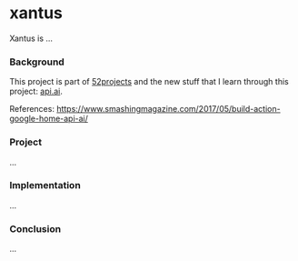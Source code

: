 # xantus

Xantus is ...

### Background

This project is part of [52projects](https://donny.github.io/52projects/) and the new stuff that I learn through this project: [api.ai](https://api.ai).

References: https://www.smashingmagazine.com/2017/05/build-action-google-home-api-ai/

### Project

...

### Implementation

...

### Conclusion

...
